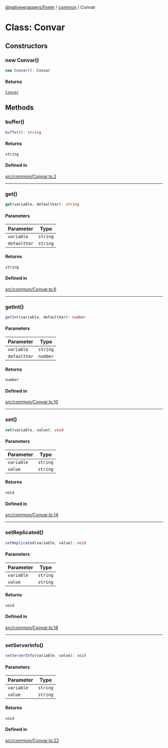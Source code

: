 [@nativewrappers/fivem](../../README.md) / [common](../README.md) / Convar

# Class: Convar

## Constructors

### new Convar()

```ts
new Convar(): Convar
```

#### Returns

[`Convar`](Convar.md)

## Methods

### buffer()

```ts
buffer(): string
```

#### Returns

`string`

#### Defined in

[src/common/Convar.ts:2](https://github.com/nativewrappers/fivem/blob/87bcb6b348baa538f549670f784fcd3ed14240d8/src/common/Convar.ts#L2)

***

### get()

```ts
get(variable, defaultVar): string
```

#### Parameters

| Parameter | Type |
| ------ | ------ |
| `variable` | `string` |
| `defaultVar` | `string` |

#### Returns

`string`

#### Defined in

[src/common/Convar.ts:6](https://github.com/nativewrappers/fivem/blob/87bcb6b348baa538f549670f784fcd3ed14240d8/src/common/Convar.ts#L6)

***

### getInt()

```ts
getInt(variable, defaultVar): number
```

#### Parameters

| Parameter | Type |
| ------ | ------ |
| `variable` | `string` |
| `defaultVar` | `number` |

#### Returns

`number`

#### Defined in

[src/common/Convar.ts:10](https://github.com/nativewrappers/fivem/blob/87bcb6b348baa538f549670f784fcd3ed14240d8/src/common/Convar.ts#L10)

***

### set()

```ts
set(variable, value): void
```

#### Parameters

| Parameter | Type |
| ------ | ------ |
| `variable` | `string` |
| `value` | `string` |

#### Returns

`void`

#### Defined in

[src/common/Convar.ts:14](https://github.com/nativewrappers/fivem/blob/87bcb6b348baa538f549670f784fcd3ed14240d8/src/common/Convar.ts#L14)

***

### setReplicated()

```ts
setReplicated(variable, value): void
```

#### Parameters

| Parameter | Type |
| ------ | ------ |
| `variable` | `string` |
| `value` | `string` |

#### Returns

`void`

#### Defined in

[src/common/Convar.ts:18](https://github.com/nativewrappers/fivem/blob/87bcb6b348baa538f549670f784fcd3ed14240d8/src/common/Convar.ts#L18)

***

### setServerInfo()

```ts
setServerInfo(variable, value): void
```

#### Parameters

| Parameter | Type |
| ------ | ------ |
| `variable` | `string` |
| `value` | `string` |

#### Returns

`void`

#### Defined in

[src/common/Convar.ts:22](https://github.com/nativewrappers/fivem/blob/87bcb6b348baa538f549670f784fcd3ed14240d8/src/common/Convar.ts#L22)
